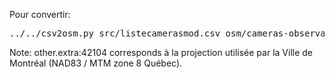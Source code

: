 Pour convertir:

<pre>
../../csv2osm.py src/listecamerasmod.csv osm/cameras-observation-routiere.osm --lon X --lat Y --csv-encoding utf-8 --translator traducteur-cameras-observation-routiere.py --src-proj other.extra:42104 -f
</pre>

Note: other.extra:42104 corresponds à la projection utilisée par la Ville de Montréal (NAD83 / MTM zone 8 Québec).
